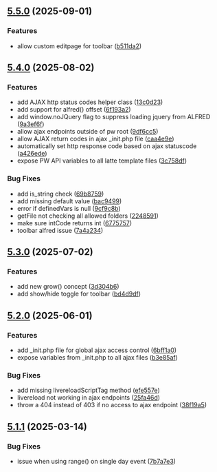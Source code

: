 ## [5.5.0](https://github.com/baumrock/RockFrontend/compare/v5.4.0...v5.5.0) (2025-09-01)


### Features

* allow custom editpage for toolbar ([b511da2](https://github.com/baumrock/RockFrontend/commit/b511da2698bbf26fc1eb5003a95905cdb016b87c))

## [5.4.0](https://github.com/baumrock/RockFrontend/compare/v5.3.0...v5.4.0) (2025-08-02)


### Features

* add AJAX http status codes helper class ([13c0d23](https://github.com/baumrock/RockFrontend/commit/13c0d231461d0d763e473a5663647dee0db00d14))
* add support for alfred() offset ([6f193a2](https://github.com/baumrock/RockFrontend/commit/6f193a26200ce8917baeafe2c430f8063318b083))
* add window.noJQuery flag to suppress loading jquery from ALFRED ([9a3ef6f](https://github.com/baumrock/RockFrontend/commit/9a3ef6fc200cf3e2af9f7fe9c29ac26f4a4c540d))
* allow ajax endpoints outside of pw root ([9df6cc5](https://github.com/baumrock/RockFrontend/commit/9df6cc52de3c6b5b64535bb68d656569fb2e81a4))
* allow AJAX return codes in ajax _init.php file ([caa4e9e](https://github.com/baumrock/RockFrontend/commit/caa4e9e37d7539d96c13b80b0adfaf7721d3d187))
* automatically set http response code based on ajax statuscode ([a426ede](https://github.com/baumrock/RockFrontend/commit/a426ede39b22b8847d40b3d8ad0901d2fb6a4674))
* expose PW API variables to all latte template files ([3c758df](https://github.com/baumrock/RockFrontend/commit/3c758df6347bcac50a6b4e22bfcdc5b49b15cba3))


### Bug Fixes

* add is_string check ([69b8759](https://github.com/baumrock/RockFrontend/commit/69b87593020836f8b06395427f5a3d60861f38d6))
* add missing default value ([bac9499](https://github.com/baumrock/RockFrontend/commit/bac94999c686f81a284344cdb733a2fbea2c5d45))
* error if definedVars is null ([9cf9c8b](https://github.com/baumrock/RockFrontend/commit/9cf9c8b7b5fffbbd26095089cd0ffe6746756cfc))
* getFile not checking all allowed folders ([2248591](https://github.com/baumrock/RockFrontend/commit/22485916a233b08fff73144f17c4d95a088c6927))
* make sure intCode returns int ([6775757](https://github.com/baumrock/RockFrontend/commit/677575787a06dc0c15377aa85a330a5c8dd83b2e))
* toolbar alfred issue ([7a4a234](https://github.com/baumrock/RockFrontend/commit/7a4a2349ae57bc3c0aad89c6b141006d80608dfd))

## [5.3.0](https://github.com/baumrock/RockFrontend/compare/v5.2.0...v5.3.0) (2025-07-02)


### Features

* add new grow() concept ([3d304b6](https://github.com/baumrock/RockFrontend/commit/3d304b60861704ade89855709d1a06328ae30509))
* add show/hide toggle for toolbar ([bd4d9df](https://github.com/baumrock/RockFrontend/commit/bd4d9df8fd74902b6ea867e1b748321719274391))

## [5.2.0](https://github.com/baumrock/RockFrontend/compare/v5.1.1...v5.2.0) (2025-06-01)


### Features

* add _init.php file for global ajax access control ([6bff1a0](https://github.com/baumrock/RockFrontend/commit/6bff1a0f040299817c9d2d8377f5a8ea2cab9ae0))
* expose variables from _init.php to all ajax files ([b3e85af](https://github.com/baumrock/RockFrontend/commit/b3e85afafc7bb915deae6b96e61ecc5155e54ebc))


### Bug Fixes

* add missing livereloadScriptTag method ([efe557e](https://github.com/baumrock/RockFrontend/commit/efe557ead5a76a78ffa7beb7a717402a42e6c861))
* livereload not working in ajax endpoints ([25fa46d](https://github.com/baumrock/RockFrontend/commit/25fa46d63c4c47bff43b9f821f1e08fbc923e2fa))
* throw a 404 instead of 403 if no access to ajax endpoint ([38f19a5](https://github.com/baumrock/RockFrontend/commit/38f19a597db74f96da3efdd6f5927f4ea78bdb6a))

## [5.1.1](https://github.com/baumrock/RockFrontend/compare/v5.1.0...v5.1.1) (2025-03-14)


### Bug Fixes

* issue when using range() on single day event ([7b7a7e3](https://github.com/baumrock/RockFrontend/commit/7b7a7e33b3c998e8aa16dd043a3cb9ebdac00e5e))

